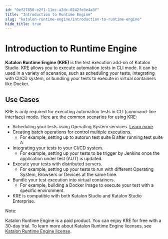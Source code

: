 ```yaml
---
id: "0ef27850-e2f1-11ec-a2dc-0242fe3e4a3f"
title: "Introduction to Runtime Engine"
slug: "katalon-runtime-engine/introduction-to-runtime-engine"
hide_title: true
---
```


# <a id="id" class="anchor_top_offset"/><a id="ariaid-title1" class="anchor_top_offset"/>Introduction to Runtime Engine

<p xmlns="http://www.w3.org/1999/xhtml" className="p"><strong className="ph b">Katalon Runtime Engine (KRE)</strong> is the test   execution add-on of Katalon Studio. KRE allows you to execute   automation tests in CLI mode. It can be used in a variety of   scenarios, such as scheduling your tests, integrating with CI/CD   system, or bundling your tests to execute in virtual containers   like Docker.</p> 

## <a id="id_1" class="anchor_top_offset"/>Use Cases

<p xmlns="http://www.w3.org/1999/xhtml" className="p">KRE is only required for executing automation tests in CLI   (command-line interface) mode. Here are the common scenarios for   using KRE:</p> 
<ul xmlns="http://www.w3.org/1999/xhtml" className="ul"><li className="li">Scheduling your tests using Operating System services. <a className="xref" href="/docs/katalon-testops/test-planning/schedules/schedule-test-runs#id_1">Learn       more</a>.</li><li className="li">Creating batch operations for control multiple executions.      <ul className="ul"><li className="li">For example, setting up to autorun test suite B after running         test suite A.</li></ul>   </li><li className="li">Integrating your tests to your CI/CD system.      <ul className="ul"><li className="li">For example, setting up your tests to be trigger by Jenkins         once the application under test (AUT) is updated.</li></ul>   </li><li className="li">Execute your tests with distributed servers.      <ul className="ul"><li className="li">For example, setting up your tests to run with different         Operating System, Browsers or Devices at the same time.</li></ul>   </li><li className="li">Bundle your test execution into virtual containers.      <ul className="ul"><li className="li">For example, building a Docker image to execute your test with         a specific environment.</li></ul>   </li><li className="li">KRE is compatible with both Katalon Studio and Katalon Studio     Enterprise.</li></ul> 
<div xmlns="http://www.w3.org/1999/xhtml" className="note note note_note"><span className="note__title">Note:</span> 
  <p className="p">Katalon Runtime Engine is a paid product. You can enjoy KRE for
    free with a 30-day trial. To learn more about Katalon Runtime
    Engine licenses, see <a className="xref" href="/docs/products-and-licenses/katalon-studio-enterprise-and-runtime-engine-licenses/license-overview">Katalon
      Runtime Engine license</a>.</p>
</div>

